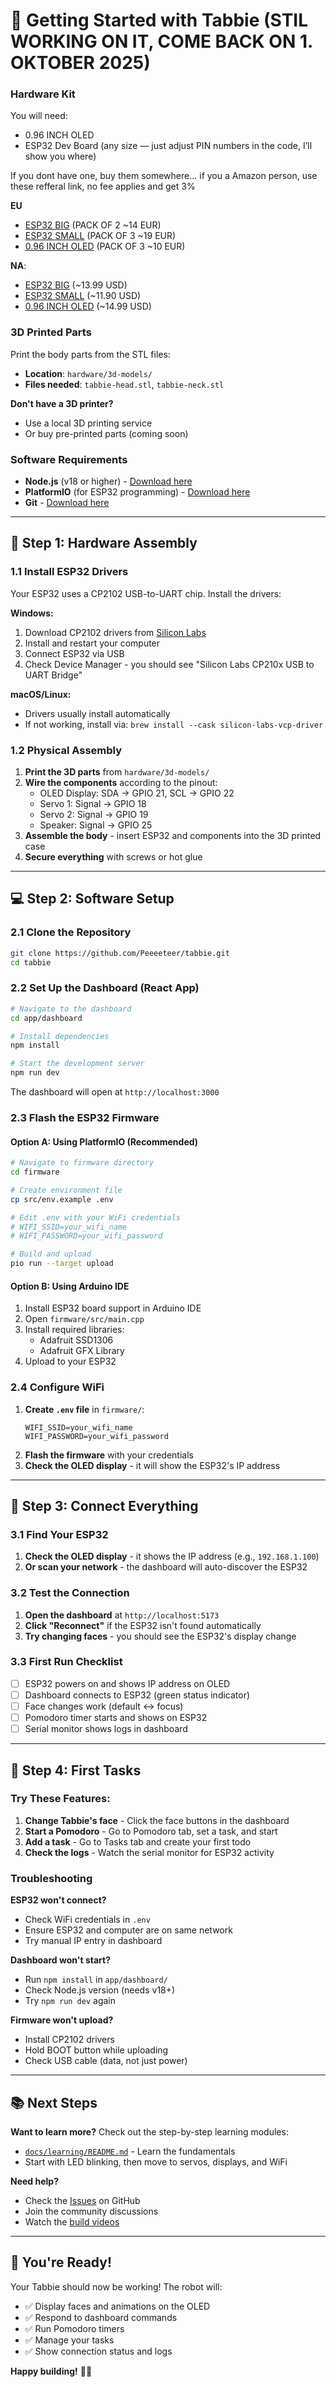 # 🚀 Getting Started with Tabbie (STIL WORKING ON IT, COME BACK ON 1. OKTOBER 2025)

### Hardware Kit

You will need:
- 0.96 INCH OLED 
- ESP32 Dev Board (any size — just adjust PIN numbers in the code, I’ll show you where)

If you dont have one, buy them somewhere... if you a Amazon person, use these refferal link, no fee applies and get 3% 

**EU**
- [ESP32 BIG](https://amzn.to/4mDWJ6Z) (PACK OF 2 ~14 EUR) 
- [ESP32 SMALL](https://amzn.to/4nuHy1d) (PACK OF 3 ~19 EUR) 
- [0.96 INCH OLED](https://amzn.to/46RyxIn) (PACK OF 3 ~10 EUR) 


**NA**:
- [ESP32 BIG](https://amzn.to/4mGymW4) (~13.99 USD)
- [ESP32 SMALL](https://amzn.to/3IScObb) (~11.90 USD)
- [0.96 INCH OLED](https://amzn.to/4mLU7nz) (~14.99 USD)



### 3D Printed Parts
Print the body parts from the STL files:
- **Location**: `hardware/3d-models/`
- **Files needed**: `tabbie-head.stl`, `tabbie-neck.stl`


**Don't have a 3D printer?** 
- Use a local 3D printing service
- Or buy pre-printed parts (coming soon)

### Software Requirements
- **Node.js** (v18 or higher) - [Download here](https://nodejs.org/)
- **PlatformIO** (for ESP32 programming) - [Download here](https://platformio.org/)
- **Git** - [Download here](https://git-scm.com/)

---

## 🔧 Step 1: Hardware Assembly

### 1.1 Install ESP32 Drivers
Your ESP32 uses a CP2102 USB-to-UART chip. Install the drivers:

**Windows:**
1. Download CP2102 drivers from [Silicon Labs](https://www.silabs.com/developer-tools/usb-to-uart-bridge-vcp-drivers?tab=downloads)
2. Install and restart your computer
3. Connect ESP32 via USB
4. Check Device Manager - you should see "Silicon Labs CP210x USB to UART Bridge"

**macOS/Linux:**
- Drivers usually install automatically
- If not working, install via: `brew install --cask silicon-labs-vcp-driver`

### 1.2 Physical Assembly
1. **Print the 3D parts** from `hardware/3d-models/`
2. **Wire the components** according to the pinout:
   - OLED Display: SDA → GPIO 21, SCL → GPIO 22
   - Servo 1: Signal → GPIO 18
   - Servo 2: Signal → GPIO 19
   - Speaker: Signal → GPIO 25
3. **Assemble the body** - insert ESP32 and components into the 3D printed case
4. **Secure everything** with screws or hot glue

---

## 💻 Step 2: Software Setup

### 2.1 Clone the Repository
```bash
git clone https://github.com/Peeeeteer/tabbie.git
cd tabbie
```

### 2.2 Set Up the Dashboard (React App)
```bash
# Navigate to the dashboard
cd app/dashboard

# Install dependencies
npm install

# Start the development server
npm run dev
```

The dashboard will open at `http://localhost:3000`

### 2.3 Flash the ESP32 Firmware

#### Option A: Using PlatformIO (Recommended)
```bash
# Navigate to firmware directory
cd firmware

# Create environment file
cp src/env.example .env

# Edit .env with your WiFi credentials
# WIFI_SSID=your_wifi_name
# WIFI_PASSWORD=your_wifi_password

# Build and upload
pio run --target upload
```

#### Option B: Using Arduino IDE
1. Install ESP32 board support in Arduino IDE
2. Open `firmware/src/main.cpp`
3. Install required libraries:
   - Adafruit SSD1306
   - Adafruit GFX Library
4. Upload to your ESP32

### 2.4 Configure WiFi
1. **Create `.env` file** in `firmware/`:
   ```env
   WIFI_SSID=your_wifi_name
   WIFI_PASSWORD=your_wifi_password
   ```
2. **Flash the firmware** with your credentials
3. **Check the OLED display** - it will show the ESP32's IP address

---

## 🔗 Step 3: Connect Everything

### 3.1 Find Your ESP32
1. **Check the OLED display** - it shows the IP address (e.g., `192.168.1.100`)
2. **Or scan your network** - the dashboard will auto-discover the ESP32

### 3.2 Test the Connection
1. **Open the dashboard** at `http://localhost:5173`
2. **Click "Reconnect"** if the ESP32 isn't found automatically
3. **Try changing faces** - you should see the ESP32's display change

### 3.3 First Run Checklist
- [ ] ESP32 powers on and shows IP address on OLED
- [ ] Dashboard connects to ESP32 (green status indicator)
- [ ] Face changes work (default ↔ focus)
- [ ] Pomodoro timer starts and shows on ESP32
- [ ] Serial monitor shows logs in dashboard

---

## 🎯 Step 4: First Tasks

### Try These Features:
1. **Change Tabbie's face** - Click the face buttons in the dashboard
2. **Start a Pomodoro** - Go to Pomodoro tab, set a task, and start
3. **Add a task** - Go to Tasks tab and create your first todo
4. **Check the logs** - Watch the serial monitor for ESP32 activity

### Troubleshooting
**ESP32 won't connect?**
- Check WiFi credentials in `.env`
- Ensure ESP32 and computer are on same network
- Try manual IP entry in dashboard

**Dashboard won't start?**
- Run `npm install` in `app/dashboard/`
- Check Node.js version (needs v18+)
- Try `npm run dev` again

**Firmware won't upload?**
- Install CP2102 drivers
- Hold BOOT button while uploading
- Check USB cable (data, not just power)

---

## 📚 Next Steps

**Want to learn more?** Check out the step-by-step learning modules:
- [`docs/learning/README.md`](learning/README.md) - Learn the fundamentals
- Start with LED blinking, then move to servos, displays, and WiFi

**Need help?**
- Check the [Issues](https://github.com/Peeeeteer/tabbie/issues) on GitHub
- Join the community discussions
- Watch the [build videos](https://www.youtube.com/@looyd1)

---

## 🎉 You're Ready!

Your Tabbie should now be working! The robot will:
- ✅ Display faces and animations on the OLED
- ✅ Respond to dashboard commands
- ✅ Run Pomodoro timers
- ✅ Manage your tasks
- ✅ Show connection status and logs

**Happy building!** 🤖✨
